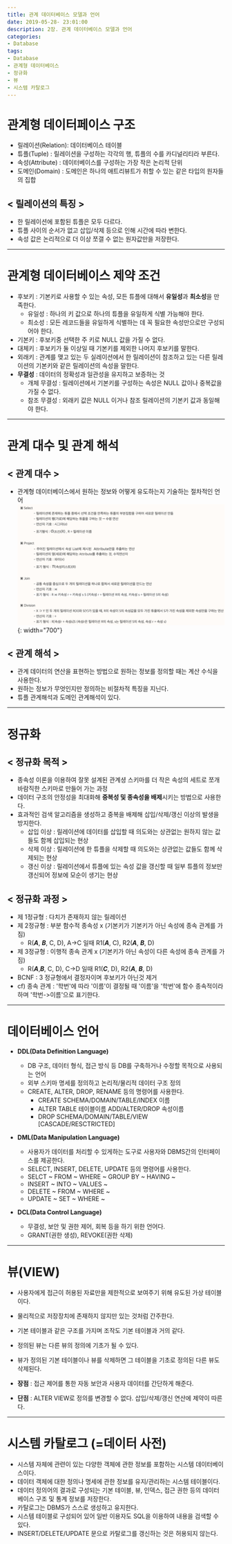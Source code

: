 ```yaml
---
title: 관계 데이터베이스 모델과 언어
date: 2019-05-28- 23:01:00
description: 2장. 관계 데이터베이스 모델과 언어
categories:
- Database
tags: 
- Database
- 관계형 데이터베이스
- 정규화
- 뷰
- 시스템 카탈로그
---
```

# 관계형 데이터페이스 구조
- 릴레이션(Relation): 데이터베이스 테이블
- 튜플(Tuple)     : 릴레이션을 구성하는 각각의 행, 튜플의 수를 카디널리티라 부른다.
- 속성(Attribute) : 데이터베이스를 구성하는 가장 작은 논리적 단위
- 도메인(Domain)   : 도메인은 하나의 애트리뷰트가 취할 수 있는 같은 타입의 원자들의 집합

## < 릴레이션의 특징 >
- 한 릴레이션에 포함된 튜플은 모두 다르다.
- 튜플 사이의 순서가 없고 삽입/삭제 등으로 인해 시간에 따라 변한다.
- 속성 값은 논리적으로 더 이상 쪼갤 수 없는 원자값만을 저장한다.

***

# 관계형 데이터베이스 제약 조건
- 후보키 : 기본키로 사용할 수 있는 속성, 모든 튜플에 대해서 **유일성**과 **최소성**을 만족한다.
    - 유일성 : 하나의 키 값으로 하나의 튜플을 유일하게 식별 가능해야 한다.
    - 최소성 : 모든 레코드들을 유일하게 식별하는 데 꼭 필요한 속성만으로만 구성되어야 한다.
- 기본키 : 후보키중 선택한 주 키로 NULL 값을 가질 수 없다.
- 대체키 : 후보키가 둘 이상일 때 기본키를 제외한 나머지 후보키를 말한다.
- 외래키 : 관계를 맺고 있는 두 실레이션에서 한 릴레이션이 참조하고 있는 다른 릴레이션의 기본키와 같은 릴레이션의 속성을 말한다.
- **무결성** : 데이터의 정확성과 일관성을 유지하고 보증하는 것
    - 개체 무결성 : 릴레이션에서 기본키를 구성하는 속성은 NULL 값이나 중복값을 가질 수 없다.
    - 참조 무결성 : 외래키 값은 NULL 이거나 참조 릴레이션의 기본키 값과 동일해야 한다.

***

# 관계 대수 및 관계 해석
## < 관계 대수 >
- 관계형 데이터베이스에서 원하는 정보와 어떻게 유도하는지 기술하는 절차적인 언어
![11st_result](/assets/images/database_relation.png){: width="700"}

## < 관계 해석 >
- 관계 데이터의 연산을 표현하는 방법으로 원하는 정보를 정의할 때는 계산 수식을 사용한다.
- 원하는 정보가 무엇인지만 정의하는 비절차적 특징을 지닌다.
- 튜플 관계해석과 도메인 관계해석이 있다.

***

# 정규화
## < 정규화 목적 >
- 종속성 이론을 이용하여 잘못 설계된 관계셩 스키마를 더 작은 속성의 세트로 쪼개 바람직한 스키마로 만들어 가는 과정
- 데이터 구조의 안정성을 최대화해 **중복성 및 종속성을 배제**시키는 방법으로 사용한다.
- 효과적인 검색 알고리즘을 생성하고 중복을 배제해 삽입/삭제/갱신 이상의 발생을 방지한다.
    - 삽입 이상 : 릴레이션에 데이터를 삽입할 때 의도와는 상관없는 원하지 않는 값들도 함께 삽입되는 현상
    - 삭제 이상 : 릴레이션에 한 튜플을 삭제할 때 의도와는 상관없는 값들도 함께 삭제되는 현상
    - 갱신 이상 : 릴레이션에서 튜플에 있는 속성 값을 갱신할 때 일부 튜플의 정보만 갱신되어 정보에 모순이 생기는 현상

## < 정규화 과정 >
- 제 1정규형 : 다치가 존재하지 않는 릴레이션
- 제 2정규형 : 부분 함수적 종속성 x (기본키가 기본키가 아닌 속성에 종속 관계를 가짐)
    - R(***A***, ***B***, C, D), A->C 일때 R1(***A***, C), R2(***A***, ***B***, D)
- 제 3정규형 : 이행적 종속 관계 x (기본키가 아닌 속성이 다른 속성에 종속 관계를 가짐)
    - R(***A***,***B***, C, D), C->D 일때 R1(***C***, D), R2(***A***, ***B***, D)
- BCNF : 3 정규형에서 결정자이며 후보키가 아닌것 제거
- cf) 종속 관계 : '학번'에 따라 '이름'이 결정될 때 '이름'을 '학번'에 함수 종속적이라 하며 '학번->이름'으로 표기한다.


***

# 데이터베이스 언어
- **DDL(Data Definition Language)**
    - DB 구조, 데이터 형식, 접근 방식 등 DB를 구축하거나 수정할 목적으로 사용되는 언어
    - 외부 스키마 명세를 정의하고 논리적/물리적 데이터 구조 정의
    - CREATE, ALTER, DROP, RENAME 등의 명령어를 사용한다.
        - CREATE SCHEMA/DOMAIN/TABLE/INDEX 이름
        - ALTER TABLE 테이블이름 ADD/ALTER/DROP 속성이름
        - DROP SCHEMA/DOMAIN/TABLE/VIEW [CASCADE/RESCTRICTED]

- **DML(Data Manipulation Language)**
    - 사용자가 데이터를 처리할 수 있게하는 도구로 사용자와 DBMS간의 인터페이스를 제공한다.
    - SELECT, INSERT, DELETE, UPDATE 등의 명령어를 사용한다.
    - SELCT ~ FROM ~ WHERE ~ GROUP BY ~ HAVING ~
    - INSERT ~ INTO ~ VALUES ~
    - DELETE ~ FROM ~ WHERE ~
    - UPDATE ~ SET ~ WHERE ~

- **DCL(Data Control Language)**
    - 무결성, 보안 및 권한 제어, 회복 등을 하기 위한 언어다.
    - GRANT(권한 생성), REVOKE(권한 삭제)

***

# 뷰(VIEW)
- 사용자에게 접근이 허용된 자료만을 제한적으로 보여주기 위해 유도된 가상 테이블이다.
- 물리적으로 저장장치에 존재하지 않지만 있는 것처럼 간주한다.
- 기본 테이블과 같은 구조를 가지며 조작도 기본 테이블과 거의 같다.
- 정의된 뷰는 다른 뷰의 정의에 기초가 될 수 있다.
- 뷰가 정의된 기본 테이블이나 뷰를 삭제하면 그 테이블을 기초로 정의된 다른 뷰도 삭제된다.


- **장점** : 접근 제어를 통한 자동 보안과 사용자 데이터를 간단하게 해준다.
- **단점** : ALTER VIEW로 정의를 변경할 수 없다. 삽입/삭제/갱신 연산에 제약이 따른다.

***

# 시스템 카탈로그 (=데이터 사전)
- 시스템 자체에 관련이 있는 다양한 객체에 관한 정보를 포함하는 시스템 데이터베이스이다.
- 데이터 객체에 대한 정의나 명세에 관한 정보를 유지/관리하는 시스템 테이블이다.
- 데이터 정의어의 결과로 구성되는 기본 테이블, 뷰, 인덱스, 접근 권한 등의 데이터베이스 구조 및 통계 정보를 저장한다.
- 카탈로그는 DBMS가 스스로 생성하고 유지한다.
- 시스템 테이블로 구성되어 있어 일반 이용자도 SQL을 이용하여 내용을 검색할 수 있다.
- INSERT/DELETE/UPDATE 문으로 카탈로그를 갱신하는 것은 허용되지 않는다.